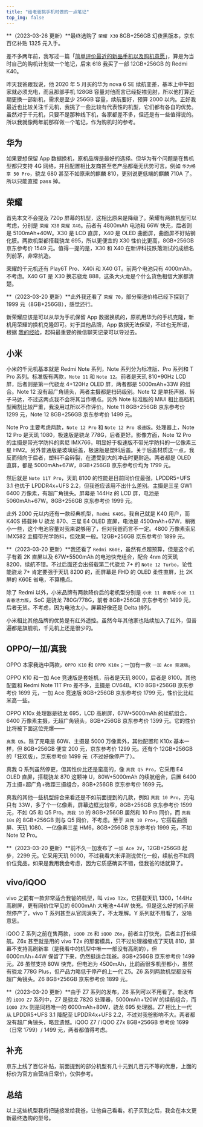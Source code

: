```yaml
---
title: "给老爸挑手机时做的一点笔记"
top_img: false
---
```


**（2023-03-26 更新）**最终选购了 `荣耀 X30` 8GB+256GB 幻夜黑版本，京东百亿补贴 1325 元入手。

差不多两年前，我写过一篇「[简单评价最近的新品手机以及购机意愿](https://kevinh.wang/opinion-new-products/)」，算是为当时自己的购机计划做一个笔记，后来 618 我买了一部 12GB+256GB 的 Redmi K40。

昨天我爸跟我说，他 2020 年 5 月买的华为 nova 6 SE 续航变差，基本上中午回家就必须充电，而且那部手机 128GB 容量对他而言已经捉襟见肘，所以他打算近期更换一部新机，需求是至少 256GB 容量，续航要好，预算 2000 以内。正好我最近也比较关注千元机，我挑了一些比较有代表性的机型，它们都有各自的优势。虽然对于千元机，只要不是那种线下机，各家都差不多，但还是有一些值得说的。所以我就像两年前那样做一个笔记，作为购机时的参考。

## 华为
如果要想保留 App 数据换机，原机品牌是最好的选择。但华为有个问题是在售机型都只支持 4G 网络，并且配置相比友商甚至老产品都毫无优势可言。例如 `华为畅享 50 Pro`，骁龙 680 甚至不如原来的麒麟 810，更别说更低端的麒麟 710A 了。所以只能直接 pass 掉。

## 荣耀
首先本文不会提及 720p 屏幕的机型，这相比原来是降级了。荣耀有两款机型可以考虑，分别是 `荣耀 X30` `荣耀 X40`。前者有 4800mAh 电池和 66W 快充，后者则是 5100mAh+40W。X30 是 LCD 直屏，X40 是 OLED 曲面屏，曲面屏不好贴钢化膜。两款机型都搭载骁龙 695，所以更便宜的 X30 性价比更高，8GB+256GB 京东参考价 1549 元。值得一提的是，X30 和 X40 在新评科技跌落测试的成绩名列前茅，非常抗造。

荣耀的千元机还有 Play6T Pro、X40i 和 X40 GT。前两个电池只有 4000mAh，不考虑。X40 GT 是 X30 换芯骁龙 888，这条大火龙是个什么货色相信大家都清楚。

**（2023-03-20 更新）**此外我还看了 `荣耀 70`，部分渠道价格已经下探到了 1999 元（8GB+256GB），感觉还行。

新荣耀应该是可以从华为手机保留 App 数据换机的，原机用华为的手机克隆，新机用荣耀的换机克隆即可。对于其他品牌，App 数据无法保留，不过也无所谓，根据 [我的经验](https://kevinh.wang/junk-phones/)，起码最重要的微信聊天记录可以导过去。

## 小米
小米的千元机基本就是 Redmi Note 系列，Note 系列分为标准版、Pro 系列和 T Pro 系列。标准版有两款，`Note 11` 和 `Note 12`。前者是天玑 810+90Hz LCD 屏，后者则是第一代骁龙 4+120Hz OLED 屏，两者都是 5000mAh+33W 的组合。Note 12 没有超广角镜头，两者主摄都是扫码级别。Note 12 是单扬声器、转子马达，不过这两点我不会将其当作槽点。另外 Note 标准版的 MIUI 相比高档机型阉割比较严重，我没用过所以不作评价。Note 11 8GB+256GB 京东参考价 1299 元，Note 12 8GB+256GB 京东参考价 1499 元。

Note Pro 主要考虑两款，`Note 12 Pro` 和 `Note 12 Pro 极速版`。处理器上，Note 12 Pro 是天玑 1080，极速版是骁龙 778G，后者更好。影像方面，Note 12 Pro 的主摄是带光学防抖的索尼 IMX766，明显好于极速版不带光学防抖的一亿像素三星 HM2。另外普通版是玻璃后盖，极速版是塑料后盖。关于后盖材质这一点，我反而倾向于后者，塑料不会碎裂，在遭受到大的冲击时更耐造。两者都是 OLED 直屏，都是 5000mAh+67W，8GB+256GB 京东参考价均为 1799 元。

然后就是 `Note 11T Pro`，天玑 8100 的性能是目前同价位最强，LPDDR5+UFS 3.1 也优于 LPDDR4x+UFS 2.2，但我爸应该用不出什么差别。主摄是三星 GW1 6400 万像素，有超广角镜头。屏幕是 144Hz 的 LCD 屏，电池是 5060mAh+67W。8GB+256GB 京东参考价 1999 元。

此外 2000 元以内还有一款经典机型，`Redmi K40S`。我自己就是 K40 用户，而 K40S 搭载神 U 骁龙 870、三星 E4 OLED 直屏，电池是 4500mAh+67W，稍微小一些，这个电池容量对我来说够用了，但对我爸而言不一定。4800 万像素索尼 IMX582 主摄带光学防抖，但效果一般。12GB+256GB 京东参考价 1899 元。

**（2023-03-20 更新）**我还看了 `Redmi K60E`，虽然有点超预算，但是这个机子有着 2K 直屏以及 67W+5500mAh 的电池快充组合，配合 4nm 的天玑 8200，续航不错。不过后面还会出搭载第二代骁龙 7+ 的 `Note 12 Turbo`，论性能骁龙 7+ 肯定要强于天玑 8200 的，而屏幕是 FHD 的 OLED 柔性直屏，比 2K 屏的 K60E 省电，不算槽点。

除了 Redmi 以外，小米品牌有两款降价后的老机型分别是 `小米 11 青春版` `小米 11 青春活力版`，SoC 是骁龙 780G/778G，前者 8GB+256GB 京东参考价 1499 元，后者无货。不考虑，因为电池太小，屏幕好像还是 Delta 排列。

小米相比其他品牌的优势是有红外遥控。虽然今年其他家也陆续加入了红外，但普遍都是旗舰机，千元机上还是很少的。

## OPPO/一加/真我
OPPO 本家我选中两款，`OPPO K10` 和 `OPPO K10x`；一加有一款 `一加 Ace 竞速版`。

OPPO K10 和一加 Ace 竞速版是套娃机，前者是天玑 8000，后者是 8100。其他配置和 Redmi Note 11T Pro 差不多，主摄是 OV64B。K10 8GB+256GB 京东参考价 1699 元，一加 Ace 竞速版 8GB+256GB 京东参考价 1799 元，性价比比红米高一些。

OPPO K10x 处理器是骁龙 695，LCD 高刷屏，67W+5000mAh 的续航组合，6400 万像素主摄，无超广角镜头，8GB+256GB 京东参考价 1399 元。它的性价比将被下面这位完爆——

`真我 Q5`。除了充电是 60W、主摄是 5000 万像素外，其他配置和 K10x 基本一样，但 8GB+256GB 便宜 200 元，京东参考价 1299 元。还有个 12GB+256GB 的「狂欢版」，京东参考价 1499 元（不过好像停产了）。

真我 Q 系列虽然停更，但其性价比还是蛮高的，像 `真我 Q5 Pro`，它采用 E4 OLED 直屏，搭载骁龙 870 这颗神 U，80W+5000mAh 的续航组合，后置 6400 万主摄+超广角+微距三摄组合，8GB+256GB 京东参考价 1699 元。

真我的其他一些机型综合来看还是不如前面提到的几款，例如 `真我 10 Pro`，充电只有 33W，多了个一亿像素，屏幕边框比较窄，8GB+256GB 京东参考价 1599 元，不如 Q5 和 Q5 Pro。`真我 10` 的 8GB+256GB 居然和 10 Pro 同价，而 `真我 10s` 的 8GB+256GB 则与 Q5 同价，不考虑。至于 `真我 10 Pro+`，它搭载曲面屏、天玑 1080、一亿像素三星 HM6，8GB+256GB 京东参考价 1999 元，不如 Note 12 Pro。

**（2023-03-20 更新）**前不久一加发布了 `一加 Ace 2V`，12GB+256GB 起步，2299 元。它采用天玑 9000，不过我看大米评测说优化一般，续航也不如同价位竞品。如果是我用我会考虑，因为它质感确实不错，但我爸的话就算了。

## vivo/iQOO
vivo 之前有一款非常适合我爸的机型，叫 `vivo T2x`，它搭载天玑 1300，144Hz 高刷屏，更有同价位罕见的 6000mAh 大电池+44W 快充。但是这么好的机子居然停产了，vivo T 系列甚至从官网消失了，不太理解。Y 系列就不用看了，没啥意思。

iQOO Z 系列之前在售两款，`iQOO Z6` 和 `iQOO Z6x`，前者主打快充，后者主打长续航。Z6x 甚至就是用的 vivo T2x 的那套模具，只不过处理器缩成了天玑 810，屏幕不支持高刷新率（是我看中的机型中唯一一部没有高刷的），但 6000mAh+44W 保留了下来，仍然挺适合我爸。8GB+256GB 京东参考价 1499 元。Z6 虽然支持 80W 快充，但电池为 4500mAh，比前面很多机型都小，虽然有骁龙 778G Plus，但产品力略低于停产的上一代 Z5。Z6 系列两款机型都没有超广角镜头。Z6 8GB+256GB 京东参考价 1899 元。

**（2023-03-20 更新）**由于 Z7 系列的发布，Z6 系列可以不用看了。新发布的 `iQOO Z7` 系列中，Z7 是骁龙 782G 处理器，5000mAh+120W 的续航组合，而 `iQOO Z7x` 则是同档唯一的 6000mAh+80W，骁龙 695 处理器。Z7 相比上一代从 LPDDR5+UFS 3.1 降配至 LPDDR4x+UFS 2.2，不过对我爸影响不大。两者都没有超广角镜头，略显遗憾。iQOO Z7 / iQOO Z7x 8GB+256GB 参考价 1699（日常 1799）/ 1499 元，两者都值得考虑。

## 补充
京东上线了百亿补贴，前面提到的部分机型有几十元到几百元不等的优惠，上面的标价为官方自营店日常价，仅供参考。

## 总结
以上这些机型我将把链接发给我爸，让他自己看看。机子买到之后，我会在本文更新最终选购的型号。
